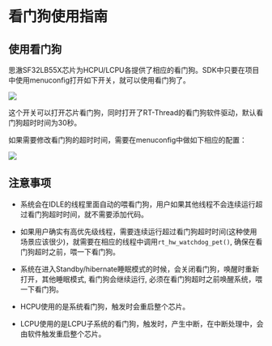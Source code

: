 # 看门狗使用指南

## 使用看门狗

思澈SF32LB55X芯片为HCPU/LCPU各提供了相应的看门狗。SDK中只要在项目中使用menuconfig打开如下开关，就可以使用看门狗了。<br/>

![](../../assets/watchdog.png)

这个开关可以打开芯片看门狗，同时打开了RT-Thread的看门狗软件驱动，默认看门狗超时时间为30秒。

如果需要修改看门狗的超时时间，需要在menuconfig中做如下相应的配置：

![](../../assets/watchdog2.png)

## 注意事项

- 系统会在IDLE的线程里面自动的喂看门狗，用户如果其他线程不会连续运行超过看门狗超时时间，就不需要添加代码。

- 如果用户确实有高优先级线程，需要连续运行超过看门狗超时时间(这种使用场景应该很少)，就需要在相应的线程中调用`rt_hw_watchdog_pet()`, 确保在看门狗超时之前，喂一下看门狗。

- 系统在进入Standby/hibernate睡眠模式的时候，会关闭看门狗，唤醒时重新打开，其他睡眠模式, 看门狗会继续运行, 必须在看门狗超时之前唤醒系统，喂一下看门狗。

- HCPU使用的是系统看门狗，触发时会重启整个芯片。

- LCPU使用的是LCPU子系统的看门狗，触发时，产生中断，在中断处理中，会由软件触发重启整个芯片。


